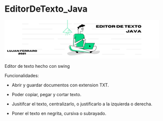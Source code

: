# EditorDeTexto_Java


<img src=https://github.com/lujanferraro/EditorDeTexto_Java/blob/master/Logo.png alt="Portada"/>

Editor de texto hecho con swing

Funcionalidades:

- Abrir y guardar documentos con extension TXT.


- Poder copiar, pegar y cortar texto.


- Jusitifcar el texto, centralizarlo, o justificarlo a la izquierda o derecha.


- Poner el texto en negrita, cursiva o subrayado.
